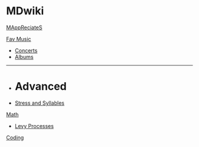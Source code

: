 # MDwiki

[MAppReciateS](index.md)

[Fav Music](music/music.md)

  * [Concerts](music/music.md)
  * [Albums](music/albums.md)
- - - -
  * # Advanced
  * [Stress and Syllables](english/stress.md)

[Math]()

  * [Levy Processes](math/levy_processes.md)

[Coding](coding/PythonNote.md)


<script src="https://polyfill.io/v3/polyfill.min.js?features=es6"></script>
<script id="MathJax-script" async src="https://cdn.jsdelivr.net/npm/mathjax@3/es5/tex-mml-chtml.js"></script>
